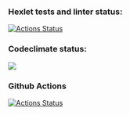### Hexlet tests and linter status:
[![Actions Status](https://github.com/MarkDziamentsyeu/python-project-lvl1/workflows/hexlet-check/badge.svg)](https://github.com/MarkDziamentsyeu/python-project-lvl1/actions)

### Codeclimate status:
<a href="https://codeclimate.com/github/codeclimate/codeclimate/maintainability"><img src="https://api.codeclimate.com/v1/badges/a99a88d28ad37a79dbf6/maintainability" /></a>

### Github Actions
[![Actions Status](https://github.com/MarkDziamentsyeu/python-project-lvl1/actions/workflows/github-actions-demo.yml/badge.svg)](https://github.com/MarkDziamentsyeu/python-project-lvl1/actions)

